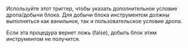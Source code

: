 Используйте этот триггер, чтобы указать дополнительное условие дропа/добычи блока.
Для добычи блока инструментом должны выполняться как ванильное, так и пользовательское условие дропа.

Если эта процедура вернет ложь (false), добыть блок этим инструментом не получится.